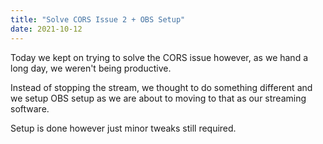 ```yaml
---
title: "Solve CORS Issue 2 + OBS Setup"
date: 2021-10-12
---
```


Today we kept on trying to solve the CORS issue however, as we hand a long day, we weren't being productive.

Instead of stopping the stream, we thought to do something different and we setup OBS setup as we are about to moving to that as our streaming software.

Setup is done however just minor tweaks still required.
